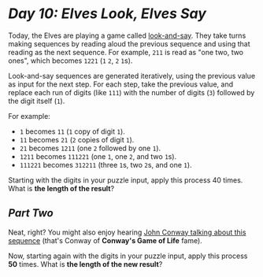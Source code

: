 # ***Day 10: Elves Look, Elves Say***

Today, the Elves are playing a game called [look-and-say](https://en.wikipedia.org/wiki/Look-and-say_sequence). They take turns making sequences by reading aloud the previous sequence and using that reading as the next sequence. For example, `211` is read as "one two, two ones", which becomes `1221` (`1` `2`, `2` `1`s).

Look-and-say sequences are generated iteratively, using the previous value as input for the next step. For each step, take the previous value, and replace each run of digits (like `111`) with the number of digits (`3`) followed by the digit itself (`1`).

For example:

- `1` becomes `11` (`1` copy of digit `1`).
- `11` becomes `21` (`2` copies of digit `1`).
- `21` becomes `1211` (one `2` followed by one `1`).
- `1211` becomes `111221` (one `1`, one `2`, and two `1`s).
- `111221` becomes `312211` (three `1`s, two `2`s, and one `1`).


Starting with the digits in your puzzle input, apply this process 40 times. What is **the length of the result**?

## ***Part Two***

Neat, right? You might also enjoy hearing [John Conway talking about this sequence](https://www.youtube.com/watch?v=ea7lJkEhytA) (that's Conway of **Conway's Game of Life** fame).

Now, starting again with the digits in your puzzle input, apply this process **50** times. What is **the length of the new result**?